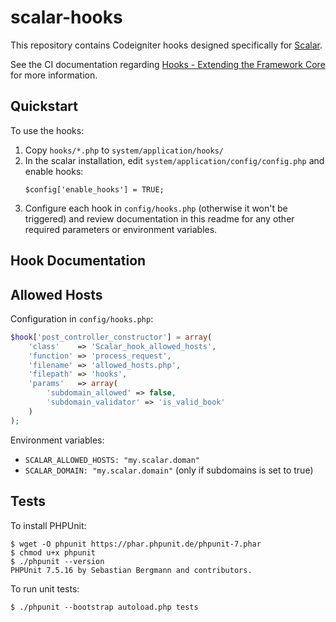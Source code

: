 # scalar-hooks

This repository contains Codeigniter hooks designed specifically for [Scalar](https://github.com/anvc/scalar). 

See the CI documentation regarding [Hooks - Extending the Framework Core](https://codeigniter.com/userguide2/general/hooks.html) for more information.  

## Quickstart

To use the hooks:

1. Copy `hooks/*.php` to `system/application/hooks/`
2. In the scalar installation, edit `system/application/config/config.php` and enable hooks:
    ```
    $config['enable_hooks'] = TRUE;
    ```
4. Configure each hook in `config/hooks.php` (otherwise it won't be triggered) and review documentation in this readme for any other required parameters or environment variables.

## Hook Documentation

## Allowed Hosts

Configuration in `config/hooks.php`:

```php
$hook['post_controller_constructor'] = array(
    'class'    => 'Scalar_hook_allowed_hosts',
    'function' => 'process_request',
    'filename' => 'allowed_hosts.php',
    'filepath' => 'hooks',
    'params'   => array(
        'subdomain_allowed' => false, 
        'subdomain_validator' => 'is_valid_book'
    )
);
```

Environment variables:

- `SCALAR_ALLOWED_HOSTS: "my.scalar.doman"`
- `SCALAR_DOMAIN: "my.scalar.domain"` (only if subdomains is set to true)

## Tests

To install PHPUnit:

```
$ wget -O phpunit https://phar.phpunit.de/phpunit-7.phar
$ chmod u+x phpunit
$ ./phpunit --version
PHPUnit 7.5.16 by Sebastian Bergmann and contributors.
```

To run unit tests:

```
$ ./phpunit --bootstrap autoload.php tests
```

